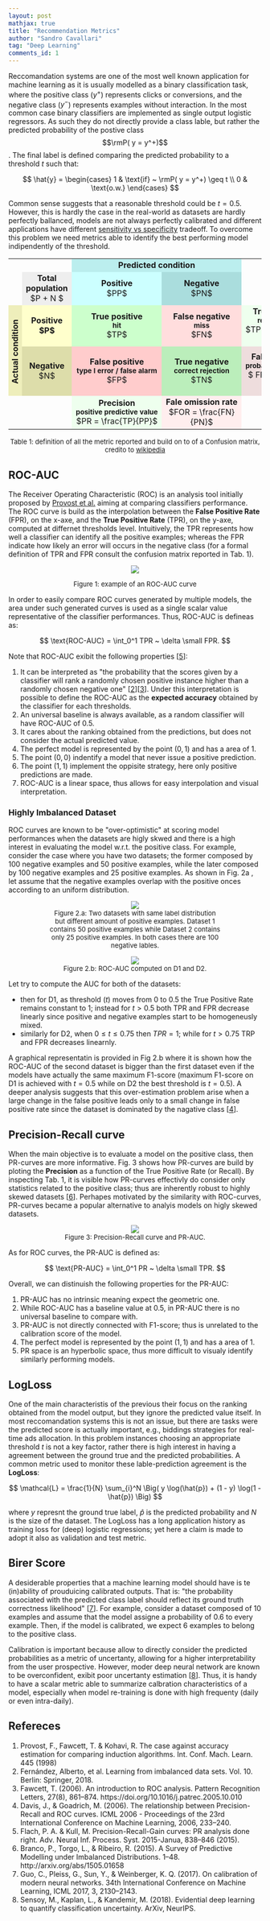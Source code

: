 ```yaml
---
layout: post
mathjax: true
title: "Recommendation Metrics"
author: "Sandro Cavallari"
tag: "Deep Learning"
comments_id: 1
---
```


Reccomandation systems are one of the most well known application for machine learning as it is usually modelled as a binary classification task, where the positive class ($y^+$) represents clicks or conversions, and the negative class ($y^-$) represents examples without interaction.
In the most common case binary classifiers are implemented as single output logistic regressors.
As such they do not directly provide a class lable, but rather the predicted probability of the postive class $$\rmP( y = y^+)$$.
The final label is defined comparing the predicted probability to a threshold $t$ such that:

$$
\hat{y} = \begin{cases}
1 & \text{if} ~ \rmP( y = y^+) \geq t \\
0 & \text{o.w.}
\end{cases}
$$

Common sense suggests that a reasonable threshold could be $t=0.5$.
However, this is hardly the case in the real-world as datasets are hardly perfectly ballanced, models are not always perfectly calibrated and different applications have different [sensitivity vs specificity](https://en.wikipedia.org/wiki/Sensitivity_and_specificity) tradeoff.
To overcome this problem we need metrics able to identify the best performing model indipendently of the threshold.

<div style="text-align:center;">
<table style="border:none; background:transparent; text-align:center;" align="center">
    <tbody>
    <tr>
        <td style="border:none;" rowspan="2"></td>
        <td style="border:none;"></td>
        <td style="background:#bbeeee;" colspan="2"><b>Predicted condition</b></td>
    </tr>
    <tr>
        <td style="background:#eeeeee;"><b>Total population </b> <br> $P + N $ </td>
        <td style="background:#ccffff;"><b> Positive</b> <br> $PP$</td>
        <td style="background:#aadddd;"><b> Negative</b> <br> $PN$</td>
        <td></td>
        <td></td>
    </tr>
    <tr>
        <td rowspan="2" class="nowrap unsortable" style="line-height:99%;vertical-align:middle;padding:.4em .4em .2em;background-position:50% .4em !important;min-width:0.875em;max-width:0.875em;width:0.875em;overflow:hidden;background:#eeeebb;"><div style="-webkit-writing-mode: vertical-rl; -o-writing-mode: vertical-rl; -ms-writing-mode: tb-rl;writing-mode: tb-rl; writing-mode: vertical-rl; layout-flow: vertical-ideographic;display: inline-block; -ms-transform: rotate(180deg); -webkit-transform: rotate(180deg); transform: rotate(180deg);;-ms-transform: none ;padding-left:1px;text-align:center;"><b>Actual condition</b></div>
        </td>
        <td style="background:#ffffcc;"><b>Positive <br> $P$</b></td>
        <td style="background:#ccffcc;"><b>True&nbsp;positive <br> <span style="font-size:85%;">hit</span></b> <br> $TP$ </td>
        <td style="background:#ffdddd;"><b>False&nbsp;negative <br> <span style="font-size:85%;">miss</span></b> <br> $FN$ </td>
        <td style="background:#eeffee;"><b>True positive rate <br> <span style="font-size:85%;"> recall&nbsp;/&nbsp;sensitivity</span></b> <br> $TPR = \frac{TP}{P} = 1 - FNR$
        </td>
        <td style="background:#ffeeee;"><b>False&nbsp;negative&nbsp;rate <br> <span style="font-size:85%;">miss&nbsp;rate</span></b> <br> $FNR = \frac{FN}{P} = 1 - TPR$
        </td>
    </tr>
    <tr>
        <td style="background:#ddddaa;"><b>Negative</b> <br> $N$ </td>
        <td style="background:#ffcccc;"><b>False&nbsp;positive <br> <span style="font-size:85%;">type&nbsp;I&nbsp;error / false&nbsp;alarm</span> </b> <br> $FP$
        </td>
        <td style="background:#bbeebb;"><b>True&nbsp;negative <br> <span style="font-size:85%;">correct&nbsp;rejection</span></b> <br> $TN$
        </td>
        <td style="background:#eedddd;"><b>False&nbsp;positive&nbsp;rate <br> <span style="font-size:85%;">probability&nbsp;of&nbsp;false&nbsp;alarm</span> </b> <br> $ FPR = \frac{FP}{N} = 1 − TNR $
        </td>
        <td style="background:#ddeedd;"><b>True&nbsp;negative&nbsp;rate <br> <span style="font-size:85%;"> specificity / selectivity </span></b> <br> $ TNR = \frac{TN}{N} = 1 − FPR $
        </td>
    </tr>
    <tr>
        <td style="border:none;"></td>
        <td style="border:none;"></td>
        <td style="background:#eeffee;"><b>Precision<br> <span style="font-size:85%;">positive&nbsp;predictive&nbsp;value</span> </b> <br> $PR = \frac{TP}{PP}$
        </td>
        <td style="background:#ffeeee;"><b>Fale&nbsp;omission&nbsp;rate </b> <br> $FOR = \frac{FN}{PN}$
        </td>
    </tr>
    </tbody>
</table>
<p style="font-size:small;">Table 1: definition of all the metric reported and build on to of a Confusion matrix, credito to <a href="https://en.wikipedia.org/wiki/Confusion_matrix" target="blank">wikipedia</a></p>
</div>


## ROC-AUC

The Receiver Operating Characteristic (ROC) is an analysis tool initially proposed by [Provost et al.](#ref:provost) aiming at comparing classifiers performance.
The ROC curve is build as the interpolation between the **False Positive Rate** (FPR), on the x-axe, and the **True Positive Rate** (TPR), on the y-axe, computed at differnet thresholds level.
Intuitively, the TPR represents how well a classifier can identify all the positive examples; whereas the FPR indicate how likely an error will occurs in the negative class (for a formal definition of TPR and FPR consult the confusion matrix reported in Tab. 1).

<div style="text-align:center;">
    <img src="{{site.baseurl}}/assets/img/metrics/roc-auc.png" style="max-width: 70%">
    <p style="font-size:small;">Figure 1: example of an ROC-AUC curve</p>
</div>

In order to easily compare ROC curves generated by multiple models, the area under such generated curves is used as a single scalar value  representative of the classifier performances.
Thus, ROC-AUC is defineas as:

$$
\text{ROC-AUC} = \int_0^1 TPR ~ \delta \small FPR.
$$

Note that ROC-AUC exibit the following properties [[5](#ref:flach)]:
  1. It can be interpreted as "the probability that the scores given by a classifier will rank a randomly chosen positive instance higher than a randomly chosen negative one" [[2](#ref:fernandez)][[3](#ref:fawcett)]. Under this interpretation is possible to define the ROC-AUC as the **expected accuracy** obtained by the classifier for each thresholds.
  2. An universal baseline is always available, as a random classifier will have ROC-AUC of 0.5.
  3. It cares about the ranking obtained from the predictions, but does not consider the actual predicted value.
  4. The perfect model is represented by the point $(0, 1)$ and has a area of 1.
  5. The point $(0, 0)$ indentify a model that never issue a positive prediction.
  6. The point $(1, 1)$ implement the oppisite strategy, here only positive predictions are made.
  7. ROC-AUC is a linear space, thus allows for easy interpolation and visual interpretation.

### Highly Imbalanced Dataset

ROC curves are known to be "over-optimistic" at scoring model performances when the datasets are higly skwed and there is a high interest in evaluating the model w.r.t. the positive class.
For example, consider the case where you have two datasets; the former composed by 100 negative examples and 50 positive examples, while the later composed by 100 negative examples and 25 positive examples.
As shown in Fig. 2a , let assume that the negative examples overlap with the positive onces according to an uniform distribution.

<div style="text-align:center;">
    <figure>
        <figure>
            <img src="{{site.baseurl}}/assets/img/metrics/datasets.png" style="max-width: 90%">
            <figcaption style="font-size:small;">
                Figure 2.a: Two datasets with same label distribution but different amount of positive examples. Dataset 1 contains 50 positive examples while Dataset 2 contains only 25 positive examples. In both cases there are 100 negative lables.
            </figcaption>
        </figure>
        <figure>
            <img src="{{site.baseurl}}/assets/img/metrics/datasets-auc.png" style="max-width: 100%">
            <figcaption style="font-size:small;">
                Figure 2.b: ROC-AUC computed on D1 and D2.
            </figcaption>
        </figure>
    </figure>
</div>

Let try to compute the AUC for both of the datasets:
  - then for D1, as threshold ($t$) moves from $0$ to $0.5$ the True Positive Rate remains constant to 1; instead for $t > 0.5$ both TPR and FPR decrease linearly since positive and negative examples start to be homogeneusly mixed.
  - similarly for D2, when $0 \leq t \leq 0.75$ then $TPR = 1$; while for $t>0.75$ TRP and FPR decreases linearnly.

A graphical representatin is provided in Fig 2.b where it is shown how the ROC-AUC of the second dataset is bigger than the first dataset even if the models have actually the same maximum F1-score (maximum F1-score on D1 is achieved with $t=0.5$ while on D2 the best threshold is $t=0.5$).
A deeper analysis suggests that this over-estimation problem arise when a large change in the false positive leads only to a small change in false positive rate since the dataset is dominated by the nagative class [[4](#ref:davis)].

## Precision-Recall curve

When the main objective is to evaluate a model on the positive class, then PR-curves are more informative.
Fig. 3 shows how PR-curves are build by ploting the **Precision** as a function of the True Positive Rate (or Recall).
By inspecting Tab. 1, it is visible how PR-curves effectivly do consider only statistics related to the positive class; thus are inherently robust to highly skewed datasets [[6](#ref:branco)].
Perhapes motivated by the similarity with ROC-curves, PR-curves became a popular alternative to analyis models on higly skewed datasets.

<div style="text-align:center;">
    <figure>
        <img src="{{site.baseurl}}/assets/img/metrics/pr-curve.png" style="max-width: 80%">
        <figcaption style="font-size:small;">
            Figure 3: Precision-Recall curve and PR-AUC.
        </figcaption>
    </figure>
</div>

As for ROC curves, the PR-AUC is defined as:

$$
\text{PR-AUC} = \int_0^1 PR ~ \delta \small TPR.
$$

Overall, we can distinuish the following properties for the PR-AUC:
  1. PR-AUC has no intrinsic meaning expect the geometric one.
  2. While ROC-AUC has a baseline value at 0.5, in PR-AUC there is no universal baseline to compare with.
  3. PR-AUC is not directly connected with F1-score; thus is unrelated to the calibration score of the model.
  4. The perfect model is represented by the point $(1, 1)$ and has a area of 1.
  5. PR space is an hyperbolic space, thus more difficult to visualy identify similarly performing models.

## LogLoss

One of the main characteristis of the previous their focus on the ranking obtained from the model output, but they ignore the predicted value itself.
In most reccomandation systems this is not an issue, but there are tasks were the predicted score is actually important, e.g., biddings strategies for real-time ads allocation.
In this problem instances choosing an appropriate threshold $t$ is not a key factor, rather there is high interest in having a agreement between the ground true and the predicted probabilities.
A common metric used to monitor these lable-prediction agreement is the **LogLoss**:

$$
\mathcal{L} = \frac{1}{N} \sum_{i}^N \Big( y \log(\hat{p}) + (1 - y) \log(1 - \hat{p}) \Big)
$$

where $y$ represnt the ground true label, $\hat{p}$ is the predicted probability and $N$ is the size of the dataset.
The LogLoss has a long application history as training loss for (deep) logistic regressions; yet here a claim is made to adopt it also as validation and test metric.


## Birer Score

A desiderable properties that a machine learning model should have is te (in)ability of prouduicing calibrated outputs.
That is: "the probability associated with the predicted class label should reflect its ground truth correctness likelihood" [[7](#ref:guo-calibdation)].
For example, consider a dataset composed of 10 examples and assume that the model assigne a probability of 0.6 to every example.
Then, if the model is calibrated, we expect 6 examples to belong to the positive class.

Calibration is important because allow to directly consider the predicted probabilities as a metric of uncertanty, allowing for a higher interpretability from the user prospective.
However, moder deep neural network are known to be overconfident, exibit poor uncertanty estimation [[8](#ref:sensoy-uncertanty)].
Thus, it is handy to have a scalar metric able to summarize calbration characteristics of a model, especially when model re-training is done with high frequenty (daily or even intra-daily).



## Refereces

<ol>
    <li id="ref:provost"> Provost, F., Fawcett, T. & Kohavi, R. The case against accuracy estimation for comparing induction algorithms. Int. Conf. Mach. Learn. 445 (1998)
    </li>
    <li id="ref:fernandez"> Fernández, Alberto, et al. Learning from imbalanced data sets. Vol. 10. Berlin: Springer, 2018. </li>
    <li id="ref:fawcett"> Fawcett, T. (2006). An introduction to ROC analysis. Pattern Recognition Letters, 27(8), 861–874. https://doi.org/10.1016/j.patrec.2005.10.010 </li>
    <li id="ref:davis"> Davis, J., & Goadrich, M. (2006). The relationship between Precision-Recall and ROC curves. ICML 2006 - Proceedings of the 23rd International Conference on Machine Learning, 2006, 233–240. </li>
    <li id="ref:flach"> Flach, P. A. & Kull, M. Precision-Recall-Gain curves: PR analysis done right. Adv. Neural Inf. Process. Syst. 2015-Janua, 838–846 (2015). </li>
    <li id="ref:branco"> Branco, P., Torgo, L., & Ribeiro, R. (2015). A Survey of Predictive Modelling under Imbalanced Distributions. 1–48. http://arxiv.org/abs/1505.01658 </li>
    <li id="ref:guo-calibdation"> Guo, C., Pleiss, G., Sun, Y., & Weinberger, K. Q. (2017). On calibration of modern neural networks. 34th International Conference on Machine Learning, ICML 2017, 3, 2130–2143. </li>
    <li id="ref:sensoy-uncertanty"> Sensoy, M., Kaplan, L., & Kandemir, M. (2018). Evidential deep learning to quantify classification uncertainty. ArXiv, NeurIPS. </li>
</ol>